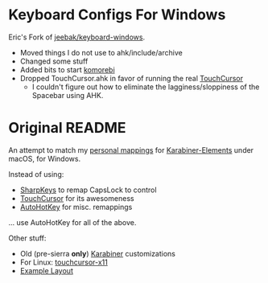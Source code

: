 # Keyboard Configs For Windows

Eric's Fork of [jeebak/keyboard-windows](https://github.com/jeebak/keyboard-windows).
- Moved things I do not use to ahk/include/archive
- Changed some stuff
- Added bits to start [komorebi](https://github.com/LGUG2Z/komorebi)
- Dropped TouchCursor.ahk in favor of running the real [TouchCursor](http://martin-stone.github.io/touchcursor/overview.html)
  - I couldn't figure out how to eliminate the lagginess/sloppiness of the Spacebar using AHK.

# Original README

An attempt to match my [personal mappings](https://pqrs.org/osx/karabiner/complex_modifications/#personal_jeebak) for [Karabiner-Elements](https://pqrs.org/osx/karabiner/) under macOS, for Windows.

Instead of using:

- [SharpKeys](https://chocolatey.org/packages/sharpkeys/) to remap CapsLock to control
- [TouchCursor](http://martin-stone.github.io/touchcursor/) for its awesomeness
- [AutoHotKey](https://chocolatey.org/packages/autohotkey.install) for misc. remappings

... use AutoHotKey for all of the above.

Other stuff:

- Old (pre-sierra **only**) [Karabiner](https://github.com/jeebak/dotfiles/tree/6e62207dcaff536edd2913832e5fb6fa3a076986/karabiner) customizations
- For Linux: [touchcursor-x11](https://github.com/jeebak/touchcursor-x11)
- [Example Layout](http://www.keyboard-layout-editor.com/#/gists/55f3e3c9149d23cbae5f8ac559627d0f)

